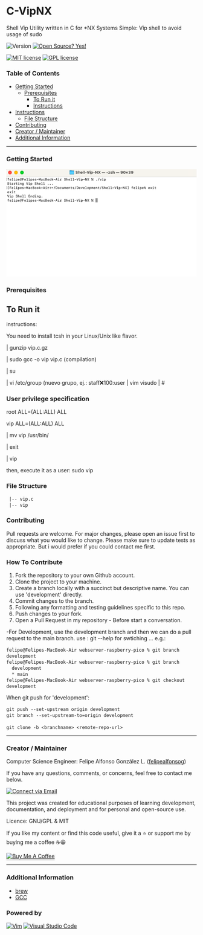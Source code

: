 # C-VipNX
Shell Vip Utility written in C for *NX Systems
Simple: Vip shell to avoid usage of sudo

![Version](https://img.shields.io/github/release/NymexData/C-VipNX.svg?style=flat&color=blue)
[![Open Source? Yes!](https://badgen.net/badge/Open%20Source%20%3F/Yes%21/blue?icon=github)](https://github.com/Naereen/badges/)

[![MIT license](https://img.shields.io/badge/License-MIT-blue.svg)](https://lbesson.mit-license.org/)
[![GPL license](https://img.shields.io/badge/License-GPL-blue.svg)](http://perso.crans.org/besson/LICENSE.html)


### Table of Contents

- [Getting Started](#getting-started)
  - [Prerequisites](#prerequisites)
    - [To Run it](#to-run)
    - [Instructions](#to-host)
- [Instructions](#instructions)
  - [File Structure](#file-structure)
- [Contributing](#contributing)
- [Creator / Maintainer](#creator--maintainer)
- [Additional Information](#additional-information)

---

### Getting Started

![Raspberry Pi Pico](readme-files/ScreenShot_2023-06-03_at_01.15.22.png)

### Prerequisites

## To Run it
instructions:

You need to install tcsh in your Linux/Unix like flavor. 

 | gunzip vip.c.gz
 
 | sudo gcc -o vip vip.c (compilation)
 
 
 | su
 
 | vi /etc/group (nuevo grupo, ej.: staff:x:100:user
 | vim visudo
 | #


### User privilege specification
root    ALL=(ALL:ALL) ALL
 
vip     ALL=(ALL:ALL) ALL
 
 | mv vip /usr/bin/
 
 | exit
 
 | vip
 
 then,
execute it as a user:
 sudo vip

### File Structure

```
 |-- vip.c
 |-- vip
```
### Contributing

Pull requests are welcome. For major changes, please open an issue first to discuss what you would like to change. Please make sure to update tests as appropriate. But i would prefer if you could contact me first. 

### How To Contribute

1. Fork the repository to your own Github account.
2. Clone the project to your machine.
3. Create a branch locally with a succinct but descriptive name. You can use 'development' directly. 
4. Commit changes to the branch.
5. Following any formatting and testing guidelines specific to this repo.
6. Push changes to your fork.
7. Open a Pull Request in my repository - Before start a conversation.

-For Development, use the development branch and then we can do a pull request to the main branch. use : git --help for swtiching ... e.g.:
```
felipe@Felipes-MacBook-Air webserver-raspberry-pico % git branch development
felipe@Felipes-MacBook-Air webserver-raspberry-pico % git branch        
  development
  * main
felipe@Felipes-MacBook-Air webserver-raspberry-pico % git checkout development
```
When git push for 'development':
```
git push --set-upstream origin development
git branch --set-upstream-to=origin development

git clone -b <branchname> <remote-repo-url>
```

---

### Creator / Maintainer
Computer Science Engineer:
Felipe Alfonso González L. ([felipealfonsog](https://github.com/felipealfonsog))

If you have any questions, comments, or concerns, feel free to contact me below.

<p align="left">
  <a href="mailto:felipe.alfonso.glz@gmail.com"> 
    <img alt="Connect via Email" src="https://img.shields.io/badge/Gmail-c14438?style=flat&logo=Gmail&logoColor=white" />
  </a>
</p>

This project was created for educational purposes of learning development, documentation, and deployment and for personal and open-source use.

Licence: GNU/GPL & MIT

If you like my content or find this code useful, give it a :star: or support me by buying me a coffee :coffee::grinning:

<a href="https://www.buymeacoffee.com/felipealfonsog" target="_blank"><img src="https://www.buymeacoffee.com/assets/img/custom_images/orange_img.png" alt="Buy Me A Coffee" style="height: 41px !important;width: 174px !important;box-shadow: 0px 3px 2px 0px rgba(190, 190, 190, 0.5) !important;-webkit-box-shadow: 0px 3px 2px 0px rgba(190, 190, 190, 0.5) !important;" ></a>

---

### Additional Information

- [brew](https://brew.io/)
- [GCC](#)

### Powered by
[![Vim](https://img.shields.io/badge/--019733?logo=vim)](https://www.vim.org/)
[![Visual Studio Code](https://img.shields.io/badge/--007ACC?logo=visual%20studio%20code&logoColor=ffffff)](https://code.visualstudio.com/)

